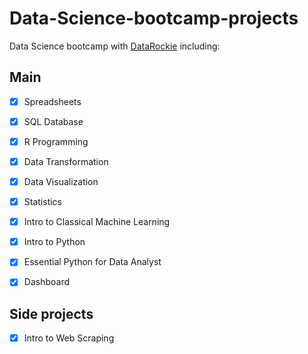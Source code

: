 # Data-Science-bootcamp-projects
Data Science bootcamp with [DataRockie](https://datarockie.com/)
including: 
## Main
* [x] Spreadsheets
 
* [x] SQL Database
* [x] R Programming
* [x] Data Transformation
* [x] Data Visualization
* [x] Statistics 
* [x] Intro to Classical Machine Learning
* [x] Intro to Python
* [x] Essential Python for Data Analyst
* [x] Dashboard
## Side projects
* [x] Intro to Web Scraping

